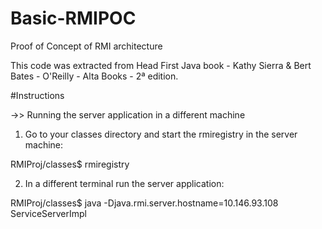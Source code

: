 # Basic-RMIPOC
Proof of Concept of RMI architecture

This code was extracted from Head First Java book - Kathy Sierra & Bert Bates - O'Reilly - Alta Books - 2ª edition.

#Instructions

->> Running the server application in a different machine

1) Go to your classes directory and start the rmiregistry in the server machine:

RMIProj/classes$ rmiregistry

2) In a different terminal run the server application:

RMIProj/classes$ java -Djava.rmi.server.hostname=10.146.93.108 ServiceServerImpl
